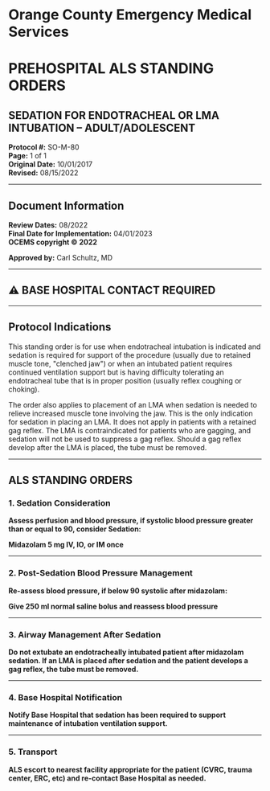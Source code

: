 # Orange County Emergency Medical Services
# PREHOSPITAL ALS STANDING ORDERS
## SEDATION FOR ENDOTRACHEAL OR LMA INTUBATION – ADULT/ADOLESCENT

**Protocol #:** SO-M-80  
**Page:** 1 of 1  
**Original Date:** 10/01/2017  
**Revised:** 08/15/2022

---

## Document Information

**Review Dates:** 08/2022  
**Final Date for Implementation:** 04/01/2023  
**OCEMS copyright © 2022**

**Approved by:** Carl Schultz, MD

---

## ⚠️ BASE HOSPITAL CONTACT REQUIRED

---

## Protocol Indications

This standing order is for use when endotracheal intubation is indicated and sedation is required for support of the procedure (usually due to retained muscle tone, "clenched jaw") or when an intubated patient requires continued ventilation support but is having difficulty tolerating an endotracheal tube that is in proper position (usually reflex coughing or choking).

The order also applies to placement of an LMA when sedation is needed to relieve increased muscle tone involving the jaw. This is the only indication for sedation in placing an LMA. It does not apply in patients with a retained gag reflex. The LMA is contraindicated for patients who are gagging, and sedation will not be used to suppress a gag reflex. Should a gag reflex develop after the LMA is placed, the tube must be removed.

---

## ALS STANDING ORDERS

### 1. Sedation Consideration

**Assess perfusion and blood pressure, if systolic blood pressure greater than or equal to 90, consider Sedation:**

**Midazolam 5 mg IV, IO, or IM once**

---

### 2. Post-Sedation Blood Pressure Management

**Re-assess blood pressure, if below 90 systolic after midazolam:**

**Give 250 ml normal saline bolus and reassess blood pressure**

---

### 3. Airway Management After Sedation

**Do not extubate an endotracheally intubated patient after midazolam sedation. If an LMA is placed after sedation and the patient develops a gag reflex, the tube must be removed.**

---

### 4. Base Hospital Notification

**Notify Base Hospital that sedation has been required to support maintenance of intubation ventilation support.**

---

### 5. Transport

**ALS escort to nearest facility appropriate for the patient (CVRC, trauma center, ERC, etc) and re-contact Base Hospital as needed.**

